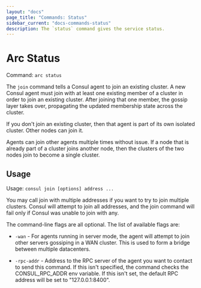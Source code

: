 ```yaml
---
layout: "docs"
page_title: "Commands: Status"
sidebar_current: "docs-commands-status"
description: The `status` command gives the service status.
---
```


# Arc Status

Command: `arc status`

The `join` command tells a Consul agent to join an existing cluster.
A new Consul agent must join with at least one existing member of a cluster
in order to join an existing cluster. After joining that one member,
the gossip layer takes over, propagating the updated membership state across
the cluster.

If you don't join an existing cluster, then that agent is part of its own
isolated cluster. Other nodes can join it.

Agents can join other agents multiple times without issue. If a node that
is already part of a cluster joins another node, then the clusters of the
two nodes join to become a single cluster.

## Usage

Usage: `consul join [options] address ...`

You may call join with multiple addresses if you want to try to join
multiple clusters. Consul will attempt to join all addresses, and the join
command will fail only if Consul was unable to join with any.

The command-line flags are all optional. The list of available flags are:

* `-wan` - For agents running in server mode, the agent will attempt to join
  other servers gossiping in a WAN cluster. This is used to form a bridge between
  multiple datacenters.

* `-rpc-addr` - Address to the RPC server of the agent you want to contact
  to send this command. If this isn't specified, the command checks the
  CONSUL_RPC_ADDR env variable. If this isn't set, the default RPC 
  address will be set to "127.0.0.1:8400". 

